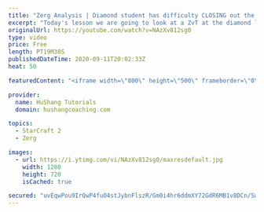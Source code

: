 ```yaml
---
title: "Zerg Analysis | Diamond student has difficulty CLOSING out the MATCH [Starcraft 2]"
excerpt: "Today's lesson we are going to look at a ZvT at the diamond level focusing on the Zerg Analysis. The zerg manages to get into a very strong position but has difficulty closing it out. Let's learn how we can approach this scenario better!  Zerg Analysis | Diamond student has difficulty CLOSING out the"
originalUrl: https://youtube.com/watch?v=NAzXv812sg0
type: video
price: Free
length: PT19M30S
publishedDateTime: 2020-09-11T20:02:33Z
heat: 50

featuredContent: "<iframe width=\"800\" height=\"500\" frameborder=\"0\" src=\"https://www.youtube.com/embed/NAzXv812sg0\" allow=\"accelerometer; autoplay; encrypted-media; gyroscope; picture-in-picture\" allowfullscreen></iframe>"

provider:
  name: HuShang Tutorials
  domain: hushangcoaching.com

topics:
  - StarCraft 2
  - Zerg

images:
  - url: https://i.ytimg.com/vi/NAzXv812sg0/maxresdefault.jpg
    width: 1280
    height: 720
    isCached: true

secured: "uvEqwPou9IrQwP4fuO4stJybnFlszR/Gm0i4hr6ddmXY72GdR6MB1v8DCn/Sw40yp8okAy5SB1bLPchn7vv8Ykl2YOR1DKNH92+xaYVO9JFbIT4vch4svoMA9ZZu0ZitjY4nT+VhKNT119yK5qWfRKNB4k2n6eCNuAGkd3u0KjPAxz4gjtEw2IaX6Q2v2nyCrNucFhgHyJI+/qqkq9bzD+JUZjWLsYc7iyYwwQf3Ub4YZnY1Phvat1uM01p3sKNmgq6JHO04CAKC4N11ye+Uf3eXkEqjEVmXCOiasv3askkm5vLwSCIvgw+C3qDyfbX6C5B4e+xWQQJLzm/qWYqt0kVZeh8seVYFx4Khithi18T7PI1NgvQYH/0siOPwfIYIRlriXSnB5S0lbwOqw5/FjMtXirGqy+mORuNQFrFX0y0=;P73yz00Sd5unx7iThp1CvQ=="
---
```


